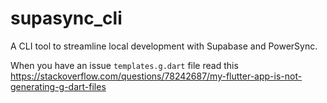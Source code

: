 # supasync_cli
 A CLI tool to streamline local development with Supabase and PowerSync.


When you have an issue `templates.g.dart` file read this https://stackoverflow.com/questions/78242687/my-flutter-app-is-not-generating-g-dart-files
